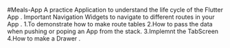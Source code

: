 #Meals-App
A practice Application to understand the life cycle of the Flutter App . Important Navigation Widgets to navigate to different routes in your App .
1.To demonstrate how to make route tables
2.How to pass the data when pushing or poping an App from the stack.
3.Implemnt the TabScreen
4.How to make a Drawer .
